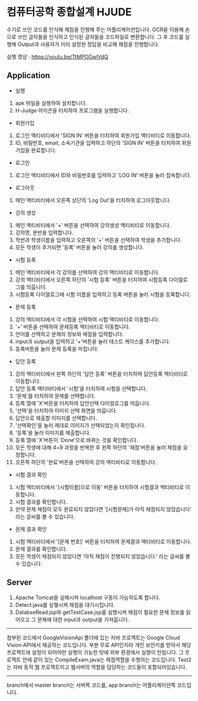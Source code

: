 # 컴퓨터공학 종합설계 HJUDE
수기로 쓰인 코드를 인식해 채점을 진행해 주는 어플리케이션입니다. OCR을 이용해 손으로 쓰인 글자들을 인식하고 인식된 글자들을 코드파일로 변환합니다.
그 후 코드를 실행해 Output과 사용자가 미리 설정한 정답을 비교해 채점을 진행합니다.

실행 영상 : https://youtu.be/TtMPOGwlVdQ

## Application
+ 실행
1. apk 파일을 실행하여 설치합니다.
2. H-Judge 아이콘을 터치하여 프로그램을 실행합니다.

+ 회원가입
1. 로그인 액티비티에서 'SIGN IN' 버튼을 터치하여 회원가입 액티비티로 이동합니다.
2. ID, 비밀번호, email, 소속기관을 입력하고 하단의 'SIGN IN' 버튼을 터치하여 회원가입을 완료합니다.

+ 로그인
1. 로그인 액티비티에서 ID와 비밀번호를 입력하고 'LOG IN' 버튼을 눌러 접속합니다.

+ 로그아웃
1. 메인 액티비티에서 오른쪽 상단의 'Log Out'을 터치하여 로그아웃합니다.

+ 강의 생성
1. 메인 액티비티에서 '+' 버튼을 선택하여 강의생성 액티비티로 이동합니다.
2. 강의명, 분반을 입력합니다.
3. 학번과 학생이름을 입력하고 오른쪽의 '+' 버튼을 선택하여 학생을 추가합니다.
4. 모든 학생이 추가되면 '등록' 버튼을 눌러 강의를 생성합니다.

+ 시험 등록
1. 메인 액티비티에서 각 강의를 선택하여 강의 액티비티로 이동합니다.
2. 강의 액티비티에서 오른쪽 하단의 '시험 등록' 버튼을 터치하여 시험등록 다이얼로그를 띄웁니다.
3. 시험등록 다이얼로그에 시험 이름을 입력하고 등록 버튼을 눌러 시험을 등록합니다.

+ 문제 등록
1. 강의 액티비티에서 각 시험을 선택하여 시험 액티비티로 이동합니다.
2. '+' 버튼을 선택하여 문제등록 액티비티로 이동합니다.
3. 언어를 선택하고 문제의 정보와 배점을 입력합니다.
4. input과 output을 입력하고 '+'버튼을 눌러 테스트 케이스를 추가합니다.
5. 등록버튼을 눌러 문제 등록을 마칩니다.

+ 답안 등록
1. 강의 액티비티에서 왼쪽 하단의 '답안 등록' 버튼을 터치하여 답안등록 액티비티로 이동합니다.
2. 답안 등록 액티비티에서 '시험'을 터치하여 시험을 선택합니다. 
3. '문제'를 터치하여 문제를 선택합니다.
4. 등록 열에 'X'버튼을 터치하여 답안선택 다이얼로그를 띄웁니다.
5. '선택'을 터치하여 이미지 선택 화면을 띄웁니다.
6. 답안으로 제출할 이미지를 선택합니다.
7. '선택확인'을 눌러 제대로 이미지가 선택되었는지 확인힙나다.
8. '등록'을 눌러 이미지를 제출합니다.
9. 등록 열에 'X'버튼이 'Done'으로 바뀌는 것을 확인합니다.
10. 모든 학생에 대해 4~9 과정을 반복한 후 왼쪽 하단의 '채점'버튼을 눌러 채점을 요청합니다.
11. 오른쪽 하단의 '완료'버튼을 선택하여 강의 액티비티로 이동합니다.

+ 시험 결과 확인
1. 시험 액티비티에서 '[시험이름]으로 이동' 버튼을 터치하여 시험결과 액티비티로 이동합니다.
2. 시험 결과를 확인합니다.
3. 만약 문제 채점이 모두 완료되지 않았다면 '[시험문제]가 아직 채점되지 않았습니다' 라는 글씨를 볼 수 있습니다.

+ 문제 결과 확인
1. 시험 액티비티에서 '[문제 번호]' 버튼을 터치하여 문제결과 액티비티로 이동합니다.
2. 문제 결과를 확인합니다.
3. 모든 학생이 채점되지 않았다면 '아직 채점이 진행되지 않았습니다.' 라는 글씨를 볼 수 있습니다.


## Server
1. Apache Tomcat을 실해시켜 localhost 구동이 가능하도록 합니다.
2. Detect.java를 실햏시켜 채점을 대기시킵니다.
3. DatabseRead.jsp와 getTestCase.jsp를 실행시켜 채점이 필요한 문제 정보를 읽어오고 그 문제에 대한 input과 output을 가져옵니다.

<hr/>
첨부된 코드에서
GoogleVisionApi 폴더에 있는 자바 프로젝트는 Google Cloud Vision API에서 제공하는 코드입니다. 부분 무료 API인지라 개인 보안키를 받아서 해당 프로젝트에 설정이 되어야만 실행이 가능한 탓에 외부 환경에서 실행이 안됩니다. 그 프로젝트 안에 같이 있는 CompileExam.java는 채점역할을 수행하는 코드입니다.
Test2는 자바 동적 웹 프로젝트이고 웹서버의 역할을 담당하는 코드들이 포함되어있습니다.

<hr/>
branch에서 master branch는 서버쪽 코드를, app branch는 어플리케이션쪽 코드입니다.

